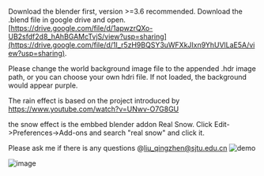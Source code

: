 Download the blender first, version >=3.6 recommended.
Download the .blend file in google drive and open.
[https://drive.google.com/file/d/1apwzrQXo-UB2sfdf2d8_hAhBGAMcTvjS/view?usp=sharing](https://drive.google.com/file/d/1I_r5zH9BQSY3uWFXkJIxn9YhUVlLaE5A/view?usp=sharing).

Please change the world background image file to the appended .hdr image path, or you can choose your own hdri file.
If not loaded, the background would appear purple.

The rain effect is based on the project introduced by https://www.youtube.com/watch?v=UNwv-O7G8GU

the snow effect is the embbed blender addon Real Snow. Click Edit->Preferences->Add-ons and search "real snow" and click it.

Please ask me if there is any questions @liu_qingzhen@sjtu.edu.cn
![demo](https://github.com/user-attachments/assets/623d6294-4ae0-41e5-a91b-22fa4fe9a78c)

![image](https://github.com/liu-qingzhen/3d-foggy-augmentation-in-blender/assets/70200053/de998851-29c4-4252-8aa6-7f5ed6fcbb23)
